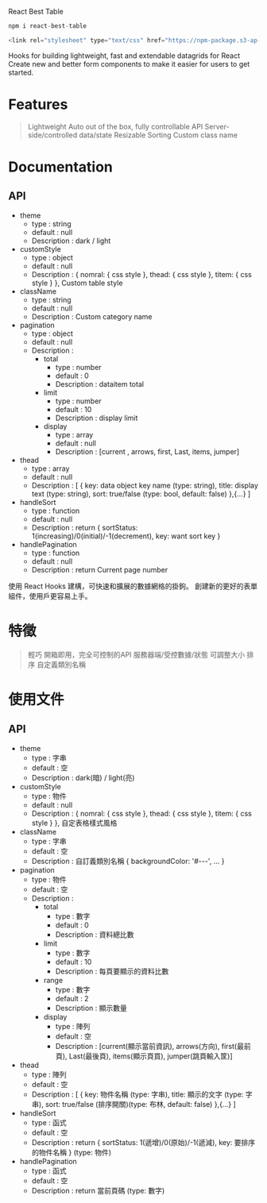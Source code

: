 React Best Table

```js
npm i react-best-table
```

```js
<link rel="stylesheet" type="text/css" href="https://npm-package.s3-ap-northeast-1.amazonaws.com/react-table/main.css" />
```

Hooks for building lightweight, fast and extendable datagrids for React
Create new and better form components to make it easier for users to get started.

# Features
> Lightweight
> Auto out of the box, fully controllable API
> Server-side/controlled data/state
> Resizable
> Sorting
> Custom class name

# Documentation
## API
* theme
    * type        : string
    * default     : null
    * Description : dark / light
* customStyle
    * type        : object
    * default     : null
    * Description : { nomral: { css style }, thead: { css style }, titem: { css style } }, Custom table style 
* className
    * type        : string
    * default     : null
    * Description : Custom category name
* pagination
    * type        : object
    * default     : null
    * Description : 
        * total
            * type        : number
            * default     : 0
            * Description : dataitem total 
        * limit
            * type        : number
            * default     : 10
            * Description : display limit
        * display
            * type        : array
            * default     : null
            * Description : [current , arrows, first, Last, items, jumper]
* thead
    * type        : array
    * default     : null
    * Description : [ { key: data object key name (type: string), title: display text (type: string), sort: true/false (type: bool, default: false) },{...} ]
* handleSort
    * type        : function
    * default     : null
    * Description : return { sortStatus: 1(increasing)/0(initial)/-1(decrement), key: want sort key }
* handlePagination
    * type        : function
    * default     : null
    * Description : return Current page number 


使用 React Hooks 建構，可快速和擴展的數據網格的掛鉤。
創建新的更好的表單組件，使用戶更容易上手。

# 特徵
> 輕巧
> 開箱即用，完全可控制的API
> 服務器端/受控數據/狀態
> 可調整大小
> 排序
> 自定義類別名稱

# 使用文件
## API
* theme
    * type        : 字串
    * default     : 空
    * Description : dark(暗) / light(亮)
* customStyle
    * type        : 物件
    * default     : null
    * Description : { nomral: { css style }, thead: { css style }, titem: { css style } }, 自定表格樣式風格
* className
    * type        : 字串
    * default     : 空
    * Description : 自訂義類別名稱 { backgroundColor: '#---', ... }
* pagination
    * type        : 物件
    * default     : 空
    * Description : 
        * total
            * type        : 數字
            * default     : 0
            * Description : 資料總比數
        * limit
            * type        : 數字
            * default     : 10
            * Description : 每頁要顯示的資料比數
        * range
            * type        : 數字
            * default     : 2
            * Description : 顯示數量
        * display
            * type        : 陣列
            * default     : 空
            * Description : [current(顯示當前資訊), arrows(方向), first(最前頁), Last(最後頁), items(顯示頁買), jumper(跳頁輸入筐)]
* thead
    * type        : 陣列
    * default     : 空
    * Description : [ { key: 物件名稱 (type: 字串), title: 顯示的文字 (type: 字串), sort: true/false (排序開關)(type: 布林, default: false) },{...} ]
* handleSort
    * type        : 函式
    * default     : 空
    * Description : return { sortStatus: 1(遞增)/0(原始)/-1(遞減), key: 要排序的物件名稱 } (type: 物件)
* handlePagination
    * type        : 函式
    * default     : 空
    * Description : return 當前頁碼 (type: 數字)
